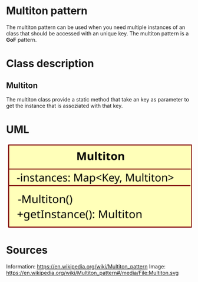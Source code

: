 # Multiton pattern

The multiton pattern can be used when you need multiple instances of an class
that should be accessed with an unique key.
The multiton pattern is a **GoF** pattern.

# Class description

## Multiton 

The multiton class provide a static method that take an key as parameter to get
the instance that is assoziated with that key.

# UML

![UML](../../../../../resource/Multiton_UML.png)

# Sources

Information: https://en.wikipedia.org/wiki/Multiton_pattern
Image: https://en.wikipedia.org/wiki/Multiton_pattern#/media/File:Multiton.svg